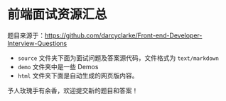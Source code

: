 前端面试资源汇总
===================

题目来源于：https://github.com/darcyclarke/Front-end-Developer-Interview-Questions


* `source` 文件夹下面为面试问题及答案源代码，文件格式为 `text/markdown`
* `demo` 文件夹中是一些 Demos
* `html` 文件夹下面是自动生成的网页版内容。


予人玫瑰手有余香，欢迎提交新的题目和答案！

